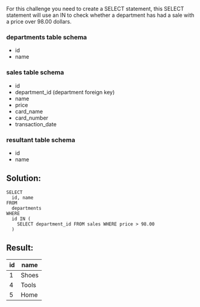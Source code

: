 For this challenge you need to create a SELECT statement, this SELECT statement will use an IN to check whether a department has had a sale with a price over 98.00 dollars.

### departments table schema

-   id
-   name

### sales table schema

-   id
-   department\_id (department foreign key)
-   name
-   price
-   card\_name
-   card\_number
-   transaction\_date

### resultant table schema

-   id
-   name

## Solution:

```
SELECT 
  id, name 
FROM 
  departments
WHERE 
  id IN (
    SELECT department_id FROM sales WHERE price > 98.00
  )
```

## Result:

| id | name |
| --- | --- |
| 1 | Shoes |
| 4 | Tools |
| 5 | Home |
